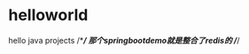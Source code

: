 # helloworld
hello java projects
/************************************/
   那个springbootdemo就是整合了redis的
/***********************************/
